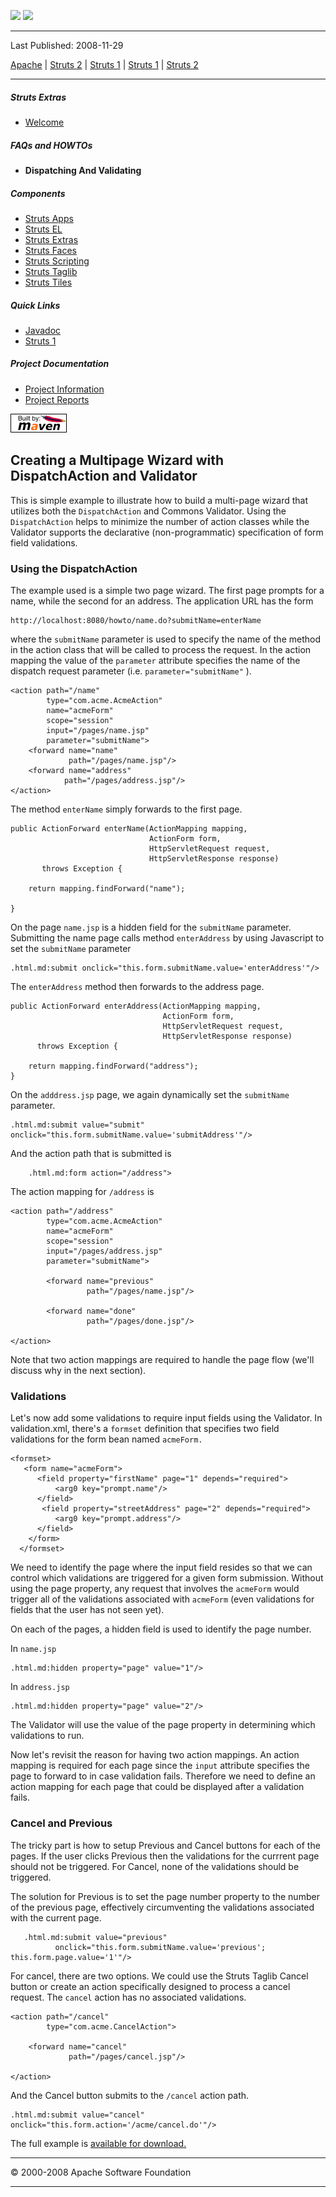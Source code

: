 <span id="bannerLeft">[![](http://www.apache.org/images/asf-logo.gif)](http://www.apache.org/)</span> <span id="bannerRight">[![](images/struts.gif)]()</span>

------------------------------------------------------------------------

Last Published: 2008-11-29

[Apache](http://www.apache.org/) | [Struts 2](2.x/) | [Struts 1](1.x/) | [Struts 1](1.x/) | [Struts 2](2.x/)

------------------------------------------------------------------------

##### Struts Extras

-   [Welcome](index.html.md)

##### FAQs and HOWTOs

-   **Dispatching And Validating**

##### Components

-   [Struts Apps](../struts-apps/index.html.md)
-   [Struts EL](../struts-el/index.html.md)
-   [Struts Extras](../struts-extras/index.html.md)
-   [Struts Faces](../struts-faces/index.html.md)
-   [Struts Scripting](../struts-scripting/index.html.md)
-   [Struts Taglib](../struts-taglib/index.html.md)
-   [Struts Tiles](../struts-tiles/index.html.md)

##### Quick Links

-   [Javadoc](apidocs/index.html.md)
-   [Struts 1](../index.html.md)

##### Project Documentation

-   [Project Information](project-info.html.md)
-   [Project Reports](project-reports.html.md)

[![Built by Maven](./images/logos/maven-feather.png)](http://maven.apache.org/ "Built by Maven")

<span id="Creating_a_Multipage_Wizard_with_DispatchAction_and_Validator"></span>Creating a Multipage Wizard with DispatchAction and Validator
---------------------------------------------------------------------------------------------------------------------------------------------

This is simple example to illustrate how to build a multi-page wizard that utilizes both the `DispatchAction` and Commons Validator. Using the `DispatchAction` helps to minimize the number of action classes while the Validator supports the declarative (non-programmatic) specification of form field validations.

### <span id="Using_the_DispatchAction"></span>Using the DispatchAction

The example used is a simple two page wizard. The first page prompts for a name, while the second for an address. The application URL has the form

    http://localhost:8080/howto/name.do?submitName=enterName

where the `submitName` parameter is used to specify the name of the method in the action class that will be called to process the request. In the action mapping the value of the `parameter` attribute specifies the name of the dispatch request parameter (i.e. `parameter="submitName"` ).

    <action path="/name"
            type="com.acme.AcmeAction"
            name="acmeForm"
            scope="session"
            input="/pages/name.jsp"
            parameter="submitName">
        <forward name="name"
                 path="/pages/name.jsp"/>
        <forward name="address"
                path="/pages/address.jsp"/>
    </action>

The method `enterName` simply forwards to the first page.

    public ActionForward enterName(ActionMapping mapping,
                                   ActionForm form,
                                   HttpServletRequest request,
                                   HttpServletResponse response)
           throws Exception {

        return mapping.findForward("name");

    }

On the page `name.jsp` is a hidden field for the `submitName` parameter. Submitting the name page calls method `enterAddress` by using Javascript to set the `submitName` parameter

    .html.md:submit onclick="this.form.submitName.value='enterAddress'"/>

The `enterAddress` method then forwards to the address page.

    public ActionForward enterAddress(ActionMapping mapping,
                                      ActionForm form,
                                      HttpServletRequest request,
                                      HttpServletResponse response)
          throws Exception {

        return mapping.findForward("address");
    }

On the `adddress.jsp` page, we again dynamically set the `submitName` parameter.

    .html.md:submit value="submit" onclick="this.form.submitName.value='submitAddress'"/>

And the action path that is submitted is

        .html.md:form action="/address">

The action mapping for `/address` is

    <action path="/address"
            type="com.acme.AcmeAction"
            name="acmeForm"
            scope="session"
            input="/pages/address.jsp"
            parameter="submitName">

            <forward name="previous"
                     path="/pages/name.jsp"/>

            <forward name="done"
                     path="/pages/done.jsp"/>

    </action>

Note that two action mappings are required to handle the page flow (we'll discuss why in the next section).

### <span id="Validations"></span>Validations

Let's now add some validations to require input fields using the Validator. In validation.xml, there's a `formset` definition that specifies two field validations for the form bean named `acmeForm.`

    <formset>
       <form name="acmeForm">
          <field property="firstName" page="1" depends="required">
              <arg0 key="prompt.name"/>
          </field>
           <field property="streetAddress" page="2" depends="required">
              <arg0 key="prompt.address"/>
          </field>
        </form>
      </formset>

We need to identify the page where the input field resides so that we can control which validations are triggered for a given form submission. Without using the page property, any request that involves the `acmeForm` would trigger all of the validations associated with `acmeForm` (even validations for fields that the user has not seen yet).

On each of the pages, a hidden field is used to identify the page number.

In `name.jsp`

    .html.md:hidden property="page" value="1"/>

In `address.jsp`

    .html.md:hidden property="page" value="2"/>

The Validator will use the value of the page property in determining which validations to run.

Now let's revisit the reason for having two action mappings. An action mapping is required for each page since the `input` attribute specifies the page to forward to in case validation fails. Therefore we need to define an action mapping for each page that could be displayed after a validation fails.

### <span id="Cancel_and_Previous"></span>Cancel and Previous

The tricky part is how to setup Previous and Cancel buttons for each of the pages. If the user clicks Previous then the validations for the currrent page should not be triggered. For Cancel, none of the validations should be triggered.

The solution for Previous is to set the page number property to the number of the previous page, effectively circumventing the validations associated with the current page.

       .html.md:submit value="previous"
              onclick="this.form.submitName.value='previous'; this.form.page.value='1'"/>

For cancel, there are two options. We could use the Struts Taglib Cancel button or create an action specifically designed to process a cancel request. The `cancel` action has no associated validations.

    <action path="/cancel"
            type="com.acme.CancelAction">

        <forward name="cancel"
                 path="/pages/cancel.jsp"/>

    </action>

And the Cancel button submits to the `/cancel` action path.

    .html.md:submit value="cancel" onclick="this.form.action='/acme/cancel.do'"/>

The full example is [available for download.](#dispatchValidator.zip)

------------------------------------------------------------------------

© 2000-2008 Apache Software Foundation

------------------------------------------------------------------------


